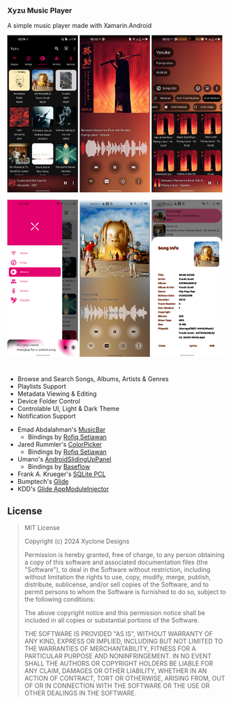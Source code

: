 ### Xyzu Music Player
 A simple music player made with Xamarin.Android

<p float="left">
    <img src="assets/Screenshot_20230207-025928.png" height="360" />
    <img src="assets/Screenshot_20230206-051041.png" height="360" />
    <img src="assets/Screenshot_20230206-051219.png" height="360" />
</p>

<p float="left">
    <img src="assets/Screenshot_20230206-051509.png" height="360" />
    <img src="assets/Screenshot_20230208-040450.png" height="360" />
    <img src="assets/Screenshot_20230208-040602.png" height="360" />
</p>

#

- Browse and Search Songs, Albums, Artists & Genres
- Playlists Support
- Metadata Viewing & Editing
- Device Folder Control
- Controlable UI, Light & Dark Theme
- Notification Support

* Emad Abdalahman's [MusicBar](https://github.com/emadabdalrahman/MusicBar "Github Repository")
    * Bindings by [Rofiq Setiawan](https://www.nuget.org/profiles/rofiqsetiawan "Nuget Profile")
* Jared Rummler's [ColorPicker](https://github.com/jaredrummler/ColorPicker "Github Repository")
    * Bindings by [Rofiq Setiawan](https://www.nuget.org/profiles/rofiqsetiawan "Nuget Profile")
* Umano's [AndroidSlidingUpPanel](https://github.com/umano/AndroidSlidingUpPanel "Github Repository")
    * Bindings by [Baseflow](https://github.com/Baseflow/AndroidSlidingUpPanelXamarin "Github Repository")
* Frank A. Krueger's [SQLite PCL](https://github.com/praeclarum/sqlite-net)
* Bumptech's [Glide](https://github.com/bumptech/glide)
* KDD's [Glide AppModuleInjector](https://github.com/KDD-Digital-Healthcare-GmbH/Kdd.Glide.AppModuleInjector)

## License

>MIT License
>
>Copyright (c) 2024 Xyclone Designs
>
>Permission is hereby granted, free of charge, to any person obtaining a copy
of this software and associated documentation files (the "Software"), to deal
in the Software without restriction, including without limitation the rights
to use, copy, modify, merge, publish, distribute, sublicense, and/or sell
copies of the Software, and to permit persons to whom the Software is
furnished to do so, subject to the following conditions:
>
>The above copyright notice and this permission notice shall be included in all
copies or substantial portions of the Software.
>
>THE SOFTWARE IS PROVIDED "AS IS", WITHOUT WARRANTY OF ANY KIND, EXPRESS OR
IMPLIED, INCLUDING BUT NOT LIMITED TO THE WARRANTIES OF MERCHANTABILITY,
FITNESS FOR A PARTICULAR PURPOSE AND NONINFRINGEMENT. IN NO EVENT SHALL THE
AUTHORS OR COPYRIGHT HOLDERS BE LIABLE FOR ANY CLAIM, DAMAGES OR OTHER
LIABILITY, WHETHER IN AN ACTION OF CONTRACT, TORT OR OTHERWISE, ARISING FROM,
OUT OF OR IN CONNECTION WITH THE SOFTWARE OR THE USE OR OTHER DEALINGS IN THE
SOFTWARE.
